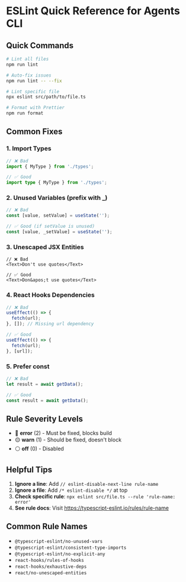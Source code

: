 # ESLint Quick Reference for Agents CLI

## Quick Commands

```bash
# Lint all files
npm run lint

# Auto-fix issues
npm run lint -- --fix

# Lint specific file
npx eslint src/path/to/file.ts

# Format with Prettier
npm run format
```

## Common Fixes

### 1. Import Types
```typescript
// ❌ Bad
import { MyType } from './types';

// ✅ Good
import type { MyType } from './types';
```

### 2. Unused Variables (prefix with _)
```typescript
// ❌ Bad
const [value, setValue] = useState('');

// ✅ Good (if setValue is unused)
const [value, _setValue] = useState('');
```

### 3. Unescaped JSX Entities
```tsx
// ❌ Bad
<Text>Don't use quotes</Text>

// ✅ Good
<Text>Don&apos;t use quotes</Text>
```

### 4. React Hooks Dependencies
```typescript
// ❌ Bad
useEffect(() => {
  fetch(url);
}, []); // Missing url dependency

// ✅ Good
useEffect(() => {
  fetch(url);
}, [url]);
```

### 5. Prefer const
```typescript
// ❌ Bad
let result = await getData();

// ✅ Good
const result = await getData();
```

## Rule Severity Levels

- 🔴 **error** (2) - Must be fixed, blocks build
- 🟡 **warn** (1) - Should be fixed, doesn't block
- ⚪ **off** (0) - Disabled

## Helpful Tips

1. **Ignore a line**: Add `// eslint-disable-next-line rule-name`
2. **Ignore a file**: Add `/* eslint-disable */` at top
3. **Check specific rule**: `npx eslint src/file.ts --rule 'rule-name: error'`
4. **See rule docs**: Visit https://typescript-eslint.io/rules/rule-name

## Common Rule Names

- `@typescript-eslint/no-unused-vars`
- `@typescript-eslint/consistent-type-imports`
- `@typescript-eslint/no-explicit-any`
- `react-hooks/rules-of-hooks`
- `react-hooks/exhaustive-deps`
- `react/no-unescaped-entities`